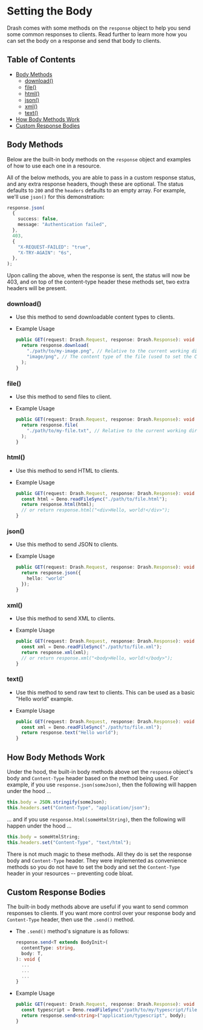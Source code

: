 # Setting the Body

Drash comes with some methods on the `response` object to help you send some
common responses to clients. Read further to learn more how you can set the body
on a response and send that body to clients.

## Table of Contents

- [Body Methods]()
  - [download()](#download)
  - [file()](#file)
  - [html()](#html)
  - [json()](#json)
  - [xml()](#xml)
  - [text()](#text)
- [How Body Methods Work](#how-body-methods-work)
- [Custom Response Bodies](#custom-response-bodies)

## Body Methods

Below are the built-in body methods on the `response` object and examples of how
to use each one in a resource.

All of the below methods, you are able to pass in a custom response status, and
any extra response headers, though these are optional. The status defaults to
`200` and the `headers` defaults to an empty array. For example, we'll use
`json()` for this demonstration:

```ts
response.json(
  {
    success: false,
    message: "Authentication failed",
  },
  403,
  {
    "X-REQUEST-FAILED": "true",
    "X-TRY-AGAIN": "6s",
  },
);
```

Upon calling the above, when the response is sent, the status will now be 403,
and on top of the content-type header these methods set, two extra headers will
be present.

### download()

- Use this method to send downloadable content types to clients.
- Example Usage

  ```typescript
  public GET(request: Drash.Request, response: Drash.Response): void {
    return response.download(
      "./path/to/my-image.png", // Relative to the current working directory that executed the entrypoint script
      "image/png", // The content type of the file (used to set the Content-Type header on the response)
    );
  }
  ```

### file()

- Use this method to send files to client.
- Example Usage

  ```typescript
  public GET(request: Drash.Request, response: Drash.Response): void {
    return response.file(
      "./path/to/my-file.txt", // Relative to the current working directory that executed the entrypoint script
    );
  }
  ```

### html()

- Use this method to send HTML to clients.
- Example Usage

  ```typescript
  public GET(request: Drash.Request, response: Drash.Response): void {
    const html = Deno.readFileSync("./path/to/file.html");
    return response.html(html);
    // or return response.html("<div>Hello, world!</div>");
  }
  ```

### json()

- Use this method to send JSON to clients.
- Example Usage

  ```typescript
  public GET(request: Drash.Request, response: Drash.Response): void {
    return response.json({
      hello: "world"
    });
  }
  ```

### xml()

- Use this method to send XML to clients.
- Example Usage

  ```typescript
  public GET(request: Drash.Request, response: Drash.Response): void {
    const xml = Deno.readFileSync("./path/to/file.xml");
    return response.xml(xml);
    // or return response.xml("<body>Hello, world!</body>");
  }
  ```

### text()

- Use this method to send raw text to clients. This can be used as a basic
  "Hello world" example.
- Example Usage

  ```typescript
  public GET(request: Drash.Request, response: Drash.Response): void {
    const xml = Deno.readFileSync("./path/to/file.xml");
    return response.text("Hello world");
  }
  ```

## How Body Methods Work

Under the hood, the built-in body methods above set the `response` object's body
and `Content-Type` header based on the method being used. For example, if you
use `response.json(someJson)`, then the following will happen under the hood ...

```typescript
this.body = JSON.stringify(someJson);
this.headers.set("Content-Type", "application/json");
```

... and if you use `response.html(someHtmlString)`, then the following will
happen under the hood ...

```typescript
this.body = someHtmlString;
this.headers.set("Content-Type", "text/html");
```

There is not much magic to these methods. All they do is set the response body
and `Content-Type` header. They were implemented as convenience methods so you
do not have to set the body and set the `Content-Type` header in your resources
-- preventing code bloat.

## Custom Response Bodies

The built-in body methods above are useful if you want to send common responses
to clients. If you want more control over your response body and `Content-Type`
header, then use the `.send()` method.

- The `.send()` method's signature is as follows:

  ```typescript
  response.send<T extends BodyInit>(
    contentType: string,
    body: T,
  ): void {
    ...
    ...
    ...
  }
  ```

- Example Usage

  ```typescript
  public GET(request: Drash.Request, response: Drash.Response): void {
    const typescript = Deno.readFileSync("/path/to/my/typescript/file.ts");
    return response.send<string>("application/typescript", body);
  }
  ```
